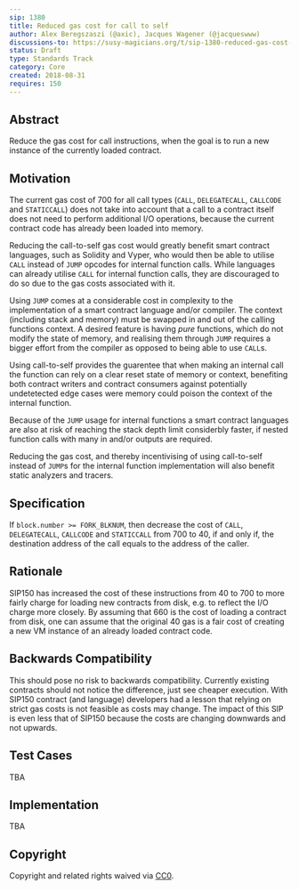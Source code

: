 ```yaml
---
sip: 1380
title: Reduced gas cost for call to self
author: Alex Beregszaszi (@axic), Jacques Wagener (@jacqueswww)
discussions-to: https://susy-magicians.org/t/sip-1380-reduced-gas-cost-for-call-to-self/1242
status: Draft
type: Standards Track
category: Core
created: 2018-08-31
requires: 150
---
```


## Abstract
Reduce the gas cost for call instructions, when the goal is to run a new instance of the currently loaded contract.

## Motivation
The current gas cost of 700 for all call types (`CALL`, `DELEGATECALL`, `CALLCODE` and `STATICCALL`) does not take into account that a call to a contract itself
does not need to perform additional I/O operations, because the current contract code has already been loaded into memory.

Reducing the call-to-self gas cost would greatly benefit smart contract languages, such as Solidity and Vyper, who would then be able to utilise `CALL` instead
of `JUMP` opcodes for internal function calls. While languages can already utilise `CALL` for internal function calls, they are discouraged to do so due to the
gas costs associated with it.

Using `JUMP` comes at a considerable cost in complexity to the implementation of a smart contract language and/or compiler. The context (including stack and memory)
must be swapped in and out of the calling functions context. A desired feature is having *pure* functions, which do not modify the state of memory, and realising
them through `JUMP` requires a bigger effort from the compiler as opposed to being able to use `CALL`s.

Using call-to-self provides the guarentee that when making an internal call the function can rely on a clear reset state of memory or context, benefiting both
contract writers and contract consumers against potentially undetetected edge cases were memory could poison the context of the internal function.

Because of the `JUMP` usage for internal functions a smart contract languages are also at risk of reaching the stack depth limit considerbly faster, if nested
function calls with many in and/or outputs are required.

Reducing the gas cost, and thereby incentivising of using call-to-self instead of `JUMP`s for the internal function implementation will also benefit static
analyzers and tracers.

## Specification
If `block.number >= FORK_BLKNUM`, then decrease the cost of `CALL`, `DELEGATECALL`, `CALLCODE` and `STATICCALL` from 700 to 40,
if and only if, the destination address of the call equals to the address of the caller.

## Rationale
SIP150 has increased the cost of these instructions from 40 to 700 to more fairly charge for loading new contracts from disk, e.g. to reflect the I/O charge more closely.
By assuming that 660 is the cost of loading a contract from disk, one can assume that the original 40 gas is a fair cost of creating a new VM instance of an already loaded contract code.

## Backwards Compatibility
This should pose no risk to backwards compatibility. Currently existing contracts should not notice the difference, just see cheaper execution.
With SIP150 contract (and language) developers had a lesson that relying on strict gas costs is not feasible as costs may change.
The impact of this SIP is even less that of SIP150 because the costs are changing downwards and not upwards.

## Test Cases
TBA

## Implementation
TBA

## Copyright
Copyright and related rights waived via [CC0](https://creativecommons.org/publicdomain/zero/1.0/).
